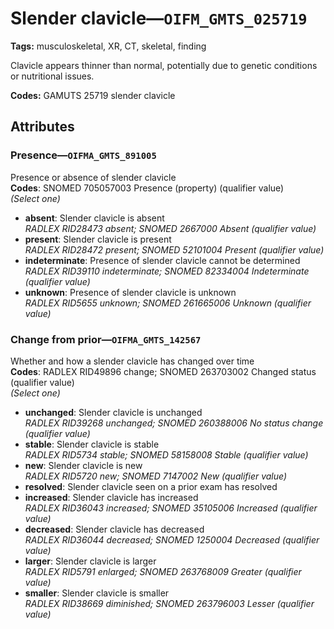 # Slender clavicle—`OIFM_GMTS_025719`

**Tags:** musculoskeletal, XR, CT, skeletal, finding

Clavicle appears thinner than normal, potentially due to genetic conditions or nutritional issues.

**Codes:** GAMUTS 25719 slender clavicle

## Attributes

### Presence—`OIFMA_GMTS_891005`

Presence or absence of slender clavicle  
**Codes**: SNOMED 705057003 Presence (property) (qualifier value)  
*(Select one)*

- **absent**: Slender clavicle is absent  
_RADLEX RID28473 absent; SNOMED 2667000 Absent (qualifier value)_
- **present**: Slender clavicle is present  
_RADLEX RID28472 present; SNOMED 52101004 Present (qualifier value)_
- **indeterminate**: Presence of slender clavicle cannot be determined  
_RADLEX RID39110 indeterminate; SNOMED 82334004 Indeterminate (qualifier value)_
- **unknown**: Presence of slender clavicle is unknown  
_RADLEX RID5655 unknown; SNOMED 261665006 Unknown (qualifier value)_

### Change from prior—`OIFMA_GMTS_142567`

Whether and how a slender clavicle has changed over time  
**Codes**: RADLEX RID49896 change; SNOMED 263703002 Changed status (qualifier value)  
*(Select one)*

- **unchanged**: Slender clavicle is unchanged  
_RADLEX RID39268 unchanged; SNOMED 260388006 No status change (qualifier value)_
- **stable**: Slender clavicle is stable  
_RADLEX RID5734 stable; SNOMED 58158008 Stable (qualifier value)_
- **new**: Slender clavicle is new  
_RADLEX RID5720 new; SNOMED 7147002 New (qualifier value)_
- **resolved**: Slender clavicle seen on a prior exam has resolved  
- **increased**: Slender clavicle has increased  
_RADLEX RID36043 increased; SNOMED 35105006 Increased (qualifier value)_
- **decreased**: Slender clavicle has decreased  
_RADLEX RID36044 decreased; SNOMED 1250004 Decreased (qualifier value)_
- **larger**: Slender clavicle is larger  
_RADLEX RID5791 enlarged; SNOMED 263768009 Greater (qualifier value)_
- **smaller**: Slender clavicle is smaller  
_RADLEX RID38669 diminished; SNOMED 263796003 Lesser (qualifier value)_